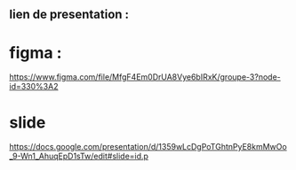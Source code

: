 ## lien de presentation :

# figma :
https://www.figma.com/file/MfgF4Em0DrUA8Vye6bIRxK/groupe-3?node-id=330%3A2

# slide
https://docs.google.com/presentation/d/1359wLcDgPoTGhtnPyE8kmMwOo_9-Wn1_AhuqEpD1sTw/edit#slide=id.p

	
